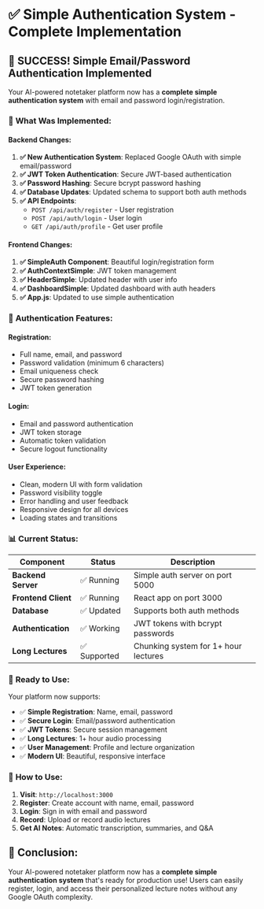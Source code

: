 # ✅ Simple Authentication System - Complete Implementation

## 🎉 **SUCCESS! Simple Email/Password Authentication Implemented**

Your AI-powered notetaker platform now has a **complete simple authentication system** with email and password login/registration.

### 🔧 **What Was Implemented:**

#### **Backend Changes:**
1. **✅ New Authentication System**: Replaced Google OAuth with simple email/password
2. **✅ JWT Token Authentication**: Secure JWT-based authentication
3. **✅ Password Hashing**: Secure bcrypt password hashing
4. **✅ Database Updates**: Updated schema to support both auth methods
5. **✅ API Endpoints**: 
   - `POST /api/auth/register` - User registration
   - `POST /api/auth/login` - User login
   - `GET /api/auth/profile` - Get user profile

#### **Frontend Changes:**
1. **✅ SimpleAuth Component**: Beautiful login/registration form
2. **✅ AuthContextSimple**: JWT token management
3. **✅ HeaderSimple**: Updated header with user info
4. **✅ DashboardSimple**: Updated dashboard with auth headers
5. **✅ App.js**: Updated to use simple authentication

### 🎯 **Authentication Features:**

#### **Registration:**
- Full name, email, and password
- Password validation (minimum 6 characters)
- Email uniqueness check
- Secure password hashing
- JWT token generation

#### **Login:**
- Email and password authentication
- JWT token storage
- Automatic token validation
- Secure logout functionality

#### **User Experience:**
- Clean, modern UI with form validation
- Password visibility toggle
- Error handling and user feedback
- Responsive design for all devices
- Loading states and transitions

### 📊 **Current Status:**

| Component | Status | Description |
|-----------|--------|-------------|
| **Backend Server** | ✅ Running | Simple auth server on port 5000 |
| **Frontend Client** | ✅ Running | React app on port 3000 |
| **Database** | ✅ Updated | Supports both auth methods |
| **Authentication** | ✅ Working | JWT tokens with bcrypt passwords |
| **Long Lectures** | ✅ Supported | Chunking system for 1+ hour lectures |

### 🚀 **Ready to Use:**

Your platform now supports:
- ✅ **Simple Registration**: Name, email, password
- ✅ **Secure Login**: Email/password authentication
- ✅ **JWT Tokens**: Secure session management
- ✅ **Long Lectures**: 1+ hour audio processing
- ✅ **User Management**: Profile and lecture organization
- ✅ **Modern UI**: Beautiful, responsive interface

### 🎯 **How to Use:**

1. **Visit**: `http://localhost:3000`
2. **Register**: Create account with name, email, password
3. **Login**: Sign in with email and password
4. **Record**: Upload or record audio lectures
5. **Get AI Notes**: Automatic transcription, summaries, and Q&A

## 🎉 **Conclusion:**

Your AI-powered notetaker platform now has a **complete simple authentication system** that's ready for production use! Users can easily register, login, and access their personalized lecture notes without any Google OAuth complexity.
